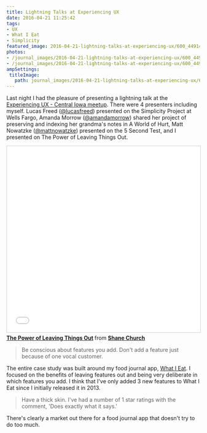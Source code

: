 ```yaml
---
title: Lightning Talks at Experiencing UX
date: 2016-04-21 11:25:42
tags:
- UX
- What I Eat
- Simplicity
featured_image: 2016-04-21-lightning-talks-at-experiencing-ux/600_449144745.jpeg
photos:
- /journal_images/2016-04-21-lightning-talks-at-experiencing-ux/600_449144745.jpeg|Presenting at Experiencing UX
- /journal_images/2016-04-21-lightning-talks-at-experiencing-ux/600_449144757.jpeg|The audience at Experiencing UX
ampSettings: 
 titleImage:
   path: journal_images/2016-04-21-lightning-talks-at-experiencing-ux/600_449144745.jpeg
---
```

Last night I had the pleasure of presenting a lightning talk at the [Experiencing UX - Central Iowa meetup](http://www.meetup.com/experiencing-UX-DSM/). There were 4 presenters including myself. Lucas Freed ([@lucasfreed](https://twitter.com/lucasfreed)) presented on the Simplicity Project at Wells Fargo, Amanda Morrow ([@amandamorrow](https://twitter.com/amandamorrow)) shared her project of preserving and indexing her grandma's notes in A World of Hurt, Matt Nowatzke ([@mattnowatzke](https://twitter.com/mattnowatzke)) presented on the 5 Second Test, and I presented on The Power of Leaving Things Out.

<iframe src="//www.slideshare.net/slideshow/embed_code/key/rdDvcJUsR05oZs" width="595" height="485" frameborder="0" marginwidth="0" marginheight="0" scrolling="no" style="border:1px solid #CCC; border-width:1px; margin-bottom:5px; max-width: 100%;" allowfullscreen> </iframe> <div style="margin-bottom:5px"> <strong> <a href="//www.slideshare.net/churchs19/the-power-of-leaving-things-out" title="The Power of Leaving Things Out" target="_blank">The Power of Leaving Things Out</a> </strong> from <strong><a href="//www.slideshare.net/churchs19" target="_blank">Shane Church</a></strong> </div>

> Be conscious about features you add. Don't add a feature just because of one vocal customer.

The entire case study was built around my food journal app, [What I Eat](/WhatIEat/). I focused on the benefits of leaving features out and being very deliberate in which features you add. I think that I've only added 3 new features to What I Eat since I initially released it in 2013. 

>Have a thick skin. I've had a number of 1 star ratings with the comment, 'Does exactly what it says.'

There's clearly a market out there for a food journal app that doesn't try to do too much.
